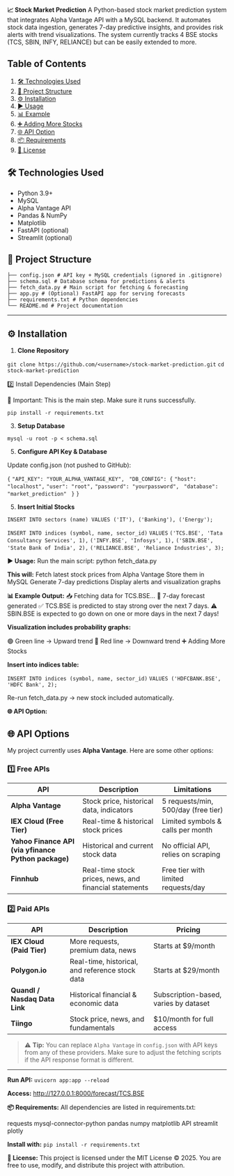 **📈 Stock Market Prediction**
A Python-based stock market prediction system that integrates Alpha Vantage API with a MySQL backend. It automates stock data ingestion, generates 7-day predictive insights, and provides risk alerts with trend visualizations. The system currently tracks 4 BSE stocks (TCS, SBIN, INFY, RELIANCE) but can be easily extended to more.

## Table of Contents

1. [🛠️ Technologies Used](#technologies-used)
2. [📂 Project Structure](#project-structure)
3. [⚙️ Installation](#installation)
4. [▶️ Usage](#usage)
5. [📊 Example](#example-output)
6. [➕ Adding More Stocks](#adding-more-stocks)
7. [🌐 API Option](#api-option)
8. [📦 Requirements](#requirements)
9. [📜 License](#license)

## 🛠️ Technologies Used

- Python 3.9+
- MySQL
- Alpha Vantage API
- Pandas & NumPy
- Matplotlib
- FastAPI (optional)
- Streamlit (optional)

## 📂 Project Structure
```
├── config.json # API key + MySQL credentials (ignored in .gitignore)
├── schema.sql # Database schema for predictions & alerts
├── fetch_data.py # Main script for fetching & forecasting
├── app.py # (Optional) FastAPI app for serving forecasts
├── requirements.txt # Python dependencies
└── README.md # Project documentation
```

---

## ⚙️ Installation

1. **Clone Repository**  

```git clone https://github.com/<username>/stock-market-prediction.git```
```cd stock-market-prediction```

2️⃣ Install Dependencies (Main Step)

🚀 Important: This is the main step. Make sure it runs successfully.

```pip install -r requirements.txt```


3. **Setup Database**
 
```mysql -u root -p < schema.sql```

5. **Configure API Key & Database**

Update config.json (not pushed to GitHub):

```{```
  ```"API_KEY": "YOUR_ALPHA_VANTAGE_KEY",```
 ``` "DB_CONFIG": {```
    ```"host": "localhost",```
    ```"user": "root",```
    ```"password": "yourpassword",```
   ``` "database": "market_prediction"```
 ``` }```
```}```

5. **Insert Initial Stocks**

```INSERT INTO sectors (name) VALUES ('IT'), ('Banking'), ('Energy');```

```INSERT INTO indices (symbol, name, sector_id)```
```VALUES```
```('TCS.BSE', 'Tata Consultancy Services', 1),```
```('INFY.BSE', 'Infosys', 1),```
```('SBIN.BSE', 'State Bank of India', 2),```
```('RELIANCE.BSE', 'Reliance Industries', 3);```

**▶️ Usage:**
Run the main script:
python fetch_data.py

**This will:**
Fetch latest stock prices from Alpha Vantage
Store them in MySQL
Generate 7-day predictions
Display alerts and visualization graphs

**📊 Example Output:**
📥 Fetching data for TCS.BSE...
🔮 7-day forecast generated
✅ TCS.BSE is predicted to stay strong over the next 7 days.
⚠️ SBIN.BSE is expected to go down on one or more days in the next 7 days!


**Visualization includes probability graphs:**

🟢 Green line → Upward trend
🔴 Red line → Downward trend
➕ Adding More Stocks

**Insert into indices table:**

```INSERT INTO indices (symbol, name, sector_id)```
```VALUES ('HDFCBANK.BSE', 'HDFC Bank', 2);```


Re-run fetch_data.py → new stock included automatically.

**🌐 API Option:**

## 🌐 API Options

My project currently uses **Alpha Vantage**. Here are some other options:

### 1️⃣ Free APIs

| API | Description | Limitations |
|-----|-------------|-------------|
| **Alpha Vantage** | Stock price, historical data, indicators | 5 requests/min, 500/day (free tier) |
| **IEX Cloud (Free Tier)** | Real-time & historical stock prices | Limited symbols & calls per month |
| **Yahoo Finance API (via yfinance Python package)** | Historical and current stock data | No official API, relies on scraping |
| **Finnhub** | Real-time stock prices, news, and financial statements | Free tier with limited requests/day |

### 2️⃣ Paid APIs

| API | Description | Pricing |
|-----|-------------|---------|
| **IEX Cloud (Paid Tier)** | More requests, premium data, news | Starts at $9/month |
| **Polygon.io** | Real-time, historical, and reference stock data | Starts at $29/month |
| **Quandl / Nasdaq Data Link** | Historical financial & economic data | Subscription-based, varies by dataset |
| **Tiingo** | Stock price, news, and fundamentals | $10/month for full access |

> ⚠️ **Tip:** You can replace `Alpha Vantage` in `config.json` with API keys from any of these providers. Make sure to adjust the fetching scripts if the API response format is different.

---

**Run API:**
```uvicorn app:app --reload```


**Access:**
http://127.0.0.1:8000/forecast/TCS.BSE

**📦 Requirements:**
All dependencies are listed in requirements.txt:

requests
mysql-connector-python
pandas
numpy
matplotlib
API
streamlit
plotly



**Install with:**
```pip install -r requirements.txt```

**📜 License:**
This project is licensed under the MIT License © 2025.
You are free to use, modify, and distribute this project with attribution.
